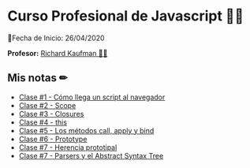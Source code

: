 # Curso Profesional de Javascript 👨‍💻

📅Fecha de Inicio: 26/04/2020

**Profesor:** [Richard Kaufman 👨‍🏫](https://richardkaufman.dev/)

## Mis notas ✏

- [Clase #1 - Cómo llega un script al navegador](https://github.com/sherzo/javascript-profesional/blob/master/notes/class-1.md)
- [Clase #2 - Scope](https://github.com/sherzo/javascript-profesional/blob/master/notes/class-2.md)
- [Clase #3 - Closures](https://github.com/sherzo/javascript-profesional/blob/master/notes/class-3.md)
- [Clase #4 - this](https://github.com/sherzo/javascript-profesional/blob/master/notes/class-4.md)
- [Clase #5 - Los métodos call, apply y bind](https://github.com/sherzo/javascript-profesional/blob/master/notes/class-5.md)
- [Clase #6 - Prototype](https://github.com/sherzo/javascript-profesional/blob/master/notes/class-6.md)
- [Clase #7 - Herencia prototipal](https://github.com/sherzo/javascript-profesional/blob/master/notes/class-7.md)
- [Clase #7 - Parsers y el Abstract Syntax Tree](https://github.com/sherzo/javascript-profesional/blob/master/notes/class-8.md)
